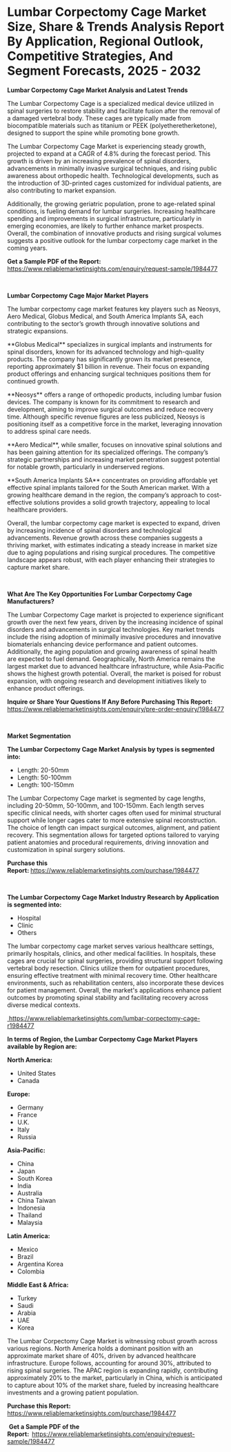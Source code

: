 <p><h1>Lumbar Corpectomy Cage Market Size, Share & Trends Analysis Report By Application, Regional Outlook, Competitive Strategies, And Segment Forecasts, 2025 - 2032</h1></p><p><strong>Lumbar Corpectomy Cage Market Analysis and Latest Trends</strong></p>
<p><p>The Lumbar Corpectomy Cage is a specialized medical device utilized in spinal surgeries to restore stability and facilitate fusion after the removal of a damaged vertebral body. These cages are typically made from biocompatible materials such as titanium or PEEK (polyetheretherketone), designed to support the spine while promoting bone growth.</p><p>The Lumbar Corpectomy Cage Market is experiencing steady growth, projected to expand at a CAGR of 4.8% during the forecast period. This growth is driven by an increasing prevalence of spinal disorders, advancements in minimally invasive surgical techniques, and rising public awareness about orthopedic health. Technological developments, such as the introduction of 3D-printed cages customized for individual patients, are also contributing to market expansion.</p><p>Additionally, the growing geriatric population, prone to age-related spinal conditions, is fueling demand for lumbar surgeries. Increasing healthcare spending and improvements in surgical infrastructure, particularly in emerging economies, are likely to further enhance market prospects. Overall, the combination of innovative products and rising surgical volumes suggests a positive outlook for the lumbar corpectomy cage market in the coming years.</p></p>
<p><strong>Get a Sample PDF of the Report:&nbsp;</strong> <a href="https://www.reliablemarketinsights.com/enquiry/request-sample/1984477?utm_campaign=3214&utm_medium=2&utm_source=Github&utm_content=ia&utm_term=13042025&utm_id=lumbar-corpectomy-cage">https://www.reliablemarketinsights.com/enquiry/request-sample/1984477</a></p>
<p>&nbsp;</p>
<p><strong>Lumbar Corpectomy Cage Major Market Players</strong></p>
<p><p>The lumbar corpectomy cage market features key players such as Neosys, Aero Medical, Globus Medical, and South America Implants SA, each contributing to the sector’s growth through innovative solutions and strategic expansions.</p><p>**Globus Medical** specializes in surgical implants and instruments for spinal disorders, known for its advanced technology and high-quality products. The company has significantly grown its market presence, reporting approximately $1 billion in revenue. Their focus on expanding product offerings and enhancing surgical techniques positions them for continued growth.</p><p>**Neosys** offers a range of orthopedic products, including lumbar fusion devices. The company is known for its commitment to research and development, aiming to improve surgical outcomes and reduce recovery time. Although specific revenue figures are less publicized, Neosys is positioning itself as a competitive force in the market, leveraging innovation to address spinal care needs.</p><p>**Aero Medical**, while smaller, focuses on innovative spinal solutions and has been gaining attention for its specialized offerings. The company’s strategic partnerships and increasing market penetration suggest potential for notable growth, particularly in underserved regions.</p><p>**South America Implants SA** concentrates on providing affordable yet effective spinal implants tailored for the South American market. With a growing healthcare demand in the region, the company’s approach to cost-effective solutions provides a solid growth trajectory, appealing to local healthcare providers.</p><p>Overall, the lumbar corpectomy cage market is expected to expand, driven by increasing incidence of spinal disorders and technological advancements. Revenue growth across these companies suggests a thriving market, with estimates indicating a steady increase in market size due to aging populations and rising surgical procedures. The competitive landscape appears robust, with each player enhancing their strategies to capture market share.</p></p>
<p>&nbsp;</p>
<p><strong>What Are The Key Opportunities For Lumbar Corpectomy Cage Manufacturers?</strong></p>
<p><p>The Lumbar Corpectomy Cage market is projected to experience significant growth over the next few years, driven by the increasing incidence of spinal disorders and advancements in surgical technologies. Key market trends include the rising adoption of minimally invasive procedures and innovative biomaterials enhancing device performance and patient outcomes. Additionally, the aging population and growing awareness of spinal health are expected to fuel demand. Geographically, North America remains the largest market due to advanced healthcare infrastructure, while Asia-Pacific shows the highest growth potential. Overall, the market is poised for robust expansion, with ongoing research and development initiatives likely to enhance product offerings.</p></p>
<p><strong>Inquire or Share Your Questions If Any Before Purchasing This Report:</strong> <a href="https://www.reliablemarketinsights.com/enquiry/pre-order-enquiry/1984477?utm_campaign=3214&utm_medium=2&utm_source=Github&utm_content=ia&utm_term=13042025&utm_id=lumbar-corpectomy-cage">https://www.reliablemarketinsights.com/enquiry/pre-order-enquiry/1984477</a></p>
<p>&nbsp;</p>
<p><strong>Market Segmentation</strong></p>
<p><strong>The Lumbar Corpectomy Cage Market Analysis by types is segmented into:</strong></p>
<p><ul><li>Length: 20-50mm</li><li>Length: 50-100mm</li><li>Length: 100-150mm</li></ul></p>
<p><p>The Lumbar Corpectomy Cage market is segmented by cage lengths, including 20-50mm, 50-100mm, and 100-150mm. Each length serves specific clinical needs, with shorter cages often used for minimal structural support while longer cages cater to more extensive spinal reconstruction. The choice of length can impact surgical outcomes, alignment, and patient recovery. This segmentation allows for targeted options tailored to varying patient anatomies and procedural requirements, driving innovation and customization in spinal surgery solutions.</p></p>
<p><strong>Purchase this Report:&nbsp;</strong><a href="https://www.reliablemarketinsights.com/purchase/1984477?utm_campaign=3214&utm_medium=2&utm_source=Github&utm_content=ia&utm_term=13042025&utm_id=lumbar-corpectomy-cage">https://www.reliablemarketinsights.com/purchase/1984477</a></p>
<p>&nbsp;</p>
<p><strong>The Lumbar Corpectomy Cage Market Industry Research by Application is segmented into:</strong></p>
<p><ul><li>Hospital</li><li>Clinic</li><li>Others</li></ul></p>
<p><p>The lumbar corpectomy cage market serves various healthcare settings, primarily hospitals, clinics, and other medical facilities. In hospitals, these cages are crucial for spinal surgeries, providing structural support following vertebral body resection. Clinics utilize them for outpatient procedures, ensuring effective treatment with minimal recovery time. Other healthcare environments, such as rehabilitation centers, also incorporate these devices for patient management. Overall, the market's applications enhance patient outcomes by promoting spinal stability and facilitating recovery across diverse medical contexts.</p></p>
<p><a href="https://www.reliablemarketinsights.com/lumbar-corpectomy-cage-r1984477?utm_campaign=3214&utm_medium=2&utm_source=Github&utm_content=ia&utm_term=13042025&utm_id=lumbar-corpectomy-cage">&nbsp;https://www.reliablemarketinsights.com/lumbar-corpectomy-cage-r1984477</a></p>
<p><strong>In terms of Region, the Lumbar Corpectomy Cage Market Players available by Region are:</strong></p>
<p>
    <p> <strong> North America: </strong>
        <ul>
            <li>United States</li>
            <li>Canada</li>
        </ul>
        </p> 
    <p> <strong> Europe: </strong>
        <ul>
            <li>Germany</li>
            <li>France</li>
            <li>U.K.</li>
            <li>Italy</li>
            <li>Russia</li>
        </ul>
        </p> 
    <p> <strong> Asia-Pacific: </strong>
        <ul>
            <li>China</li>
            <li>Japan</li>
            <li>South Korea</li>
            <li>India</li>
            <li>Australia</li>
            <li>China Taiwan</li>
            <li>Indonesia</li>
            <li>Thailand</li>
            <li>Malaysia</li>
        </ul>
        </p> 
    <p> <strong> Latin America: </strong>
        <ul>
            <li>Mexico</li>
            <li>Brazil</li>
            <li>Argentina Korea</li>
            <li>Colombia</li>
        </ul>
        </p> 
    <p> <strong> Middle East & Africa: </strong>
        <ul>
            <li>Turkey</li>
            <li>Saudi</li>
            <li>Arabia</li>
            <li>UAE</li>
            <li>Korea</li>
        </ul>
    </p>
    </p>
<p><p>The Lumbar Corpectomy Cage Market is witnessing robust growth across various regions. North America holds a dominant position with an approximate market share of 40%, driven by advanced healthcare infrastructure. Europe follows, accounting for around 30%, attributed to rising spinal surgeries. The APAC region is expanding rapidly, contributing approximately 20% to the market, particularly in China, which is anticipated to capture about 10% of the market share, fueled by increasing healthcare investments and a growing patient population.</p></p>
<p><strong>Purchase this Report: </strong><a href="https://www.reliablemarketinsights.com/purchase/1984477?utm_campaign=3214&utm_medium=2&utm_source=Github&utm_content=ia&utm_term=13042025&utm_id=lumbar-corpectomy-cage">https://www.reliablemarketinsights.com/purchase/1984477</a></p>
<p>&nbsp;<strong>Get a Sample PDF of the Report:&nbsp;&nbsp;</strong><a href="https://www.reliablemarketinsights.com/enquiry/request-sample/1984477?utm_campaign=3214&utm_medium=2&utm_source=Github&utm_content=ia&utm_term=13042025&utm_id=lumbar-corpectomy-cage">https://www.reliablemarketinsights.com/enquiry/request-sample/1984477</a></p>
<p><strong></strong></p>
<p><p></p><p></p><p></p></p>
